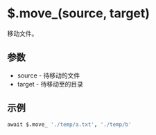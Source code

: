 # $.move_(source, target)

移动文件。

## 参数

- source - 待移动的文件
- target - 待移动至的目录

## 示例

```coffeescript
await $.move_ './temp/a.txt', './temp/b'
```
